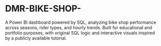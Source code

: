# DMR-BIKE-SHOP-
A Power BI dashboard powered by SQL, analyzing bike shop performance across seasons, rider types, and hourly trends. Built for educational and portfolio purposes, with original SQL logic and interactive visuals inspired by a publicly available tutorial.

